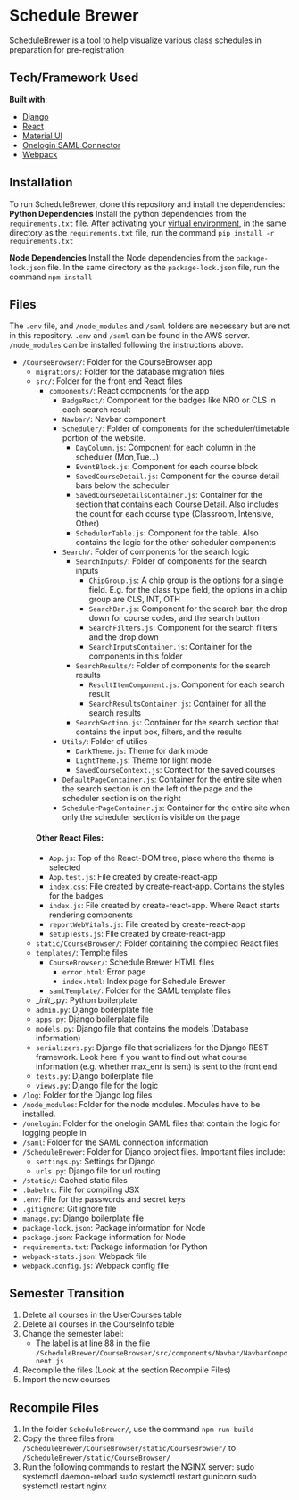 # Schedule Brewer
ScheduleBrewer is a tool to help visualize various class schedules in preparation for pre-registration

## Tech/Framework Used

**Built with**:
- [Django](https://www.djangoproject.com)
- [React](https://reactjs.org)
- [Material UI](https://material-ui.com)
- [Onelogin SAML Connector](https://github.com/onelogin/python3-saml)
- [Webpack](https://webpack.js.org)

## Installation
To run ScheduleBrewer, clone this repository and install the dependencies: 
**Python Dependencies**
Install the python dependencies from the `requirements.txt` file. After activating your [virtual environment](https://packaging.python.org/guides/installing-using-pip-and-virtual-environments/), in the same directory as the `requirements.txt` file, run the command `pip install -r requirements.txt`

**Node Dependencies**
Install the Node dependencies from the `package-lock.json` file. In the same directory as the `package-lock.json` file, run the command `npm install`

## Files
The `.env` file, and `/node_modules` and `/saml` folders are necessary but are not in this repository. `.env` and `/saml` can be found in the AWS server. `/node_modules` can be installed following the instructions above. 
* `/CourseBrowser/`: Folder for the CourseBrowser app
    * `migrations/`: Folder for the database migration files
    * `src/`: Folder for the front end React files
        * `components/`: React components for the app
            * `BadgeRect/`: Component for the badges like NRO or CLS in each search result
            * `Navbar/`: Navbar component
            * `Scheduler/`: Folder of components for the scheduler/timetable portion of the website. 
                * `DayColumn.js`: Component for each column in the scheduler (Mon,Tue...)
                * `EventBlock.js`: Component for each course block
                * `SavedCourseDetail.js`: Component for the course detail bars below the scheduler
                * `SavedCourseDetailsContainer.js`: Container for the section that contains each Course Detail. Also includes the count for each course type (Classroom, Intensive, Other)
                * `SchedulerTable.js`: Component for the table. Also contains the logic for the other scheduler components
            * `Search/`: Folder of components for the search logic
                * `SearchInputs/`: Folder of components for the search inputs
                    * `ChipGroup.js`: A chip group is the options for a single field. E.g. for the class type field, the options in a chip group are CLS, INT, OTH
                    * `SearchBar.js`: Component for the search bar, the drop down for course codes, and the search button
                    * `SearchFilters.js`: Component for the search filters and the drop down
                    * `SearchInputsContainer.js`: Container for the components in this folder
                * `SearchResults/`: Folder of components for the search results
                    * `ResultItemComponent.js`: Component for each search result
                    * `SearchResultsContainer.js`:  Container for all the search results
                * `SearchSection.js`: Container for the search section that contains the input box, filters, and the results
            * `Utils/`: Folder of utilies
                * `DarkTheme.js`: Theme for dark mode
                * `LightTheme.js`: Theme for light mode
                * `SavedCourseContext.js`: Context for the saved courses
            * `DefaultPageContainer.js`: Container for the entire site when the search section is on the left of the page and the scheduler section is on the right
            * `SchedulerPageContainer.js`: Container for the entire site when only the scheduler section is visible on the page
        #### Other React Files: 
        * `App.js`: Top of the React-DOM tree, place where the theme is selected
        * `App.test.js`: File created by create-react-app
        * `index.css`: File created by create-react-app. Contains the styles for the badges
        * `index.js`: File created by create-react-app. Where React starts rendering components
        * `reportWebVitals.js`: File created by create-react-app
        * `setupTests.js`: File created by create-react-app
    * `static/CourseBrowser/`: Folder containing the compiled React files
    * `templates/`: Templte files
        * `CourseBrowser/`: Schedule Brewer HTML files
            * `error.html`: Error page
            * `index.html`: Index page for Schedule Brewer
        * `samlTemplate/`: Folder for the SAML template files
    * \__init__.py: Python boilerplate
    * `admin.py`: Django boilerplate file
    * `apps.py`: Django boilerplate file
    * `models.py`: Django file that contains the models (Database information)
    * `serializers.py`: Django file that serializers for the Django REST framework. Look here if you want to find out what course information (e.g. whether max_enr is sent) is sent to the front end. 
    * `tests.py`: Django boilerplate file
    * `views.py`: Django file for the logic
* `/log`: Folder for the Django log files
* `/node_modules`: Folder for the node modules. Modules have to be installed. 
* `/onelogin`: Folder for the onelogin SAML files that contain the logic for logging people in
* `/saml`: Folder for the SAML connection information
* `/ScheduleBrewer`: Folder for Django project files. Important files include: 
    * `settings.py`: Settings for Django
    * `urls.py`: Django file for url routing
* `/static/`: Cached static files
* `.babelrc`: File for compiling JSX
* `.env`: File for the passwords and secret keys
* `.gitignore`: Git ignore file
* `manage.py`: Django boilerplate file
* `package-lock.json`: Package information for Node
* `package.json`: Package information for Node
* `requirements.txt`: Package information for Python
* `webpack-stats.json`: Webpack file
* `webpack.config.js`: Webpack config file

## Semester Transition
1. Delete all courses in the UserCourses table
2. Delete all courses in the CourseInfo table
3. Change the semester label: 
    * The label is at line 88 in the file `/ScheduleBrewer/CourseBrowser/src/components/Navbar/NavbarComponent.js`
4. Recompile the files (Look at the section Recompile Files)
5. Import the new courses

## Recompile Files
1. In the folder `ScheduleBrewer/`, use the command `npm run build`
2. Copy the three files from `/ScheduleBrewer/CourseBrowser/static/CourseBrowser/` to `/ScheduleBrewer/static/CourseBrowser/`
3. Run the following commands to restart the NGINX server: 
    sudo systemctl daemon-reload
    sudo systemctl restart gunicorn
    sudo systemctl restart nginx

